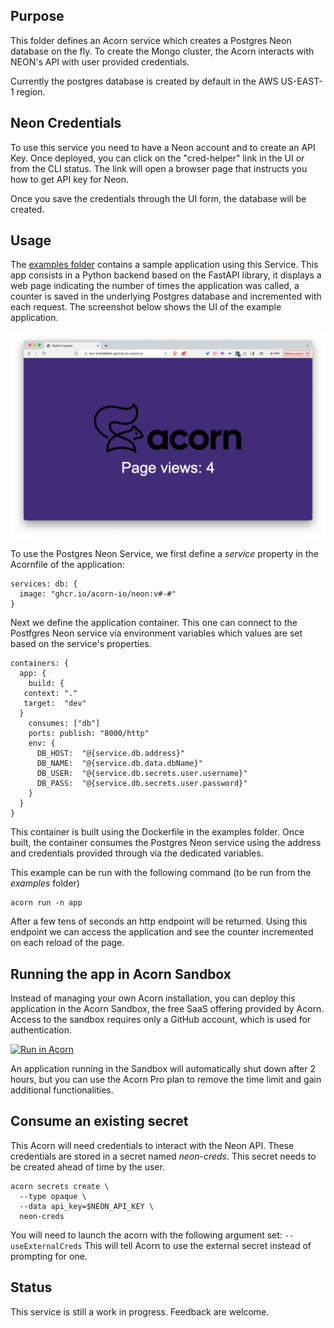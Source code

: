 ## Purpose

This folder defines an Acorn service which creates a Postgres Neon database on the fly. To create the Mongo cluster, the Acorn interacts with NEON's API with user provided credentials.

Currently the postgres database is created by default in the AWS US-EAST-1 region.

## Neon Credentials

To use this service you need to have a Neon account and to create an API Key. Once deployed, you can click on the "cred-helper" link in the UI or from the CLI status. The link will open a browser page that instructs you how to get API key for Neon.

Once you save the credentials through the UI form, the database will be created.

## Usage

The [examples folder](./examples) contains a sample application using this Service. This app consists in a Python backend based on the FastAPI library, it displays a web page indicating the number of times the application was called, a counter is saved in the underlying Postgres database and incremented with each request. The screenshot below shows the UI of the example application.

![UI](./examples/images/ui.png)

To use the Postgres Neon Service, we first define a *service* property in the Acornfile of the application:

```
services: db: {
  image: "ghcr.io/acorn-io/neon:v#-#"
}
```

Next we define the application container. This one can connect to the Postfgres Neon service via environment variables which values are set based on the service's properties.

```
containers: {
  app: {
    build: {
   context: "."
   target:  "dev"
  }
    consumes: ["db"]
    ports: publish: "8000/http"
    env: {
      DB_HOST:  "@{service.db.address}"
      DB_NAME:  "@{service.db.data.dbName}"
      DB_USER:  "@{service.db.secrets.user.username}"
      DB_PASS:  "@{service.db.secrets.user.password}"
    }
  }
}
```

This container is built using the Dockerfile in the examples folder. Once built, the container consumes the Postgres Neon service using the address and credentials provided through via the dedicated variables.

This example can be run with the following command (to be run from the *examples* folder)

```
acorn run -n app
```

After a few tens of seconds an http endpoint will be returned. Using this endpoint we can access the application and see the counter incremented on each reload of the page.

## Running the app in Acorn Sandbox

Instead of managing your own Acorn installation, you can deploy this application in the Acorn Sandbox, the free SaaS offering provided by Acorn. Access to the sandbox requires only a GitHub account, which is used for authentication.

[![Run in Acorn](https://acorn.io/v1-ui/run/badge?image=ghcr.io+acorn-io+postgres-neon+examples:v%23-%23)](https://acorn.io/run/ghcr.io/acorn-io/postgres-neon/examples:v%23-%23)

An application running in the Sandbox will automatically shut down after 2 hours, but you can use the Acorn Pro plan to remove the time limit and gain additional functionalities.

## Consume an existing secret

This Acorn will need credentials to interact with the Neon API. These credentials are stored in a secret named *neon-creds*. This secret needs to be created ahead of time by the user.

```
acorn secrets create \
  --type opaque \
  --data api_key=$NEON_API_KEY \
  neon-creds
```

You will need to launch the acorn with the following argument set: `--useExternalCreds`
This will tell Acorn to use the external secret instead of prompting for one.

## Status

This service is still a work in progress. Feedback are welcome.
